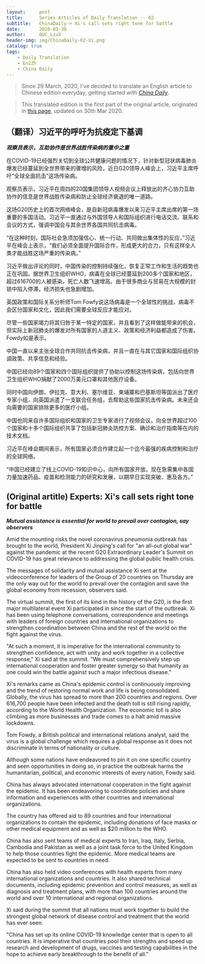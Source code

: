 ```yaml
---
layout:     post
title:      Series Articles of Daily Translation -- 02
subtitle:   ChinaDaily-> Xi's call sets right tone for battle
date:       2020-03-30
author:     OUC_LiuX 
header-img: img/ChinaDaily-02-Xi.png
catalog: true
tags:
    - Daily Translation
    - En2Zh
    - China Daily 
---
```


<head>
    <script src="https://cdn.mathjax.org/mathjax/latest/MathJax.js?config=TeX-AMS-MML_HTMLorMML" type="text/javascript"></script>
    <script type="text/x-mathjax-config">
        MathJax.Hub.Config({
            tex2jax: {
            skipTags: ['script', 'noscript', 'style', 'textarea', 'pre'],
            inlineMath: [['$','$']]
            }
        });
    </script>
</head>

> Since 29 March, 2020, I've decided to translate an English article to Chinese edition everyday, getting started with [*China Daily*](https://www.chinadaily.com.cn/).    

> This translated edition is the first part of the original article, originated in [this page](https://www.chinadaily.com.cn/a/202003/30/WS5e812c82a310128217282d36.html), updated on 30th Mar 2020.  

## （翻译）习近平的呼吁为抗疫定下基调  

***观察员表示，互助协作是世界战胜传染病的重中之重***  

在COVID-19已经强烈关切到全球公共健康问题的情况下，针对新型冠状病毒肺炎爆发已经蔓延到全世界带来的骤增的风险，近日G20领导人峰会上，习近平主席呼吁“全球全面抗击”这场传染病。

观察员表示，习近平在周四的20国集团领导人视频会议上释放出的齐心协力互助协作的信息是世界战胜传染病和防止全球经济衰退的唯一道路。  

这场G20历史上的首次网络峰会，是自新冠病毒爆发以来习近平主席出席的第一场重要的多国活动。习近平一直通过与外国领导人和国际组织进行电话交流、联系和会议的方式，强调中国会与其余世界各国共同抗击病毒。  

“在这种时刻，国际社会急须加强信心、统一行动、共同做出集体性的反应，”习近平在峰会上表示，“我们必须全面提升国际合作，形成更大的合力，只有这样全人类才能战胜这场严重的传染病。”  

习近平做出评论的同时，中国传染的控制持续强化，恢复正常工作和生活的趋势也正在巩固。据世界卫生组织WHO，病毒在全球已经蔓延到200多个国家和地区，超过616700的人被感染，死亡人数飞速增高。由于很多商业与贸易在大规模的封锁中陷入停滞，经济损失也急剧增加。

英国政策和国际关系分析师Tom Fowfy说这场病毒是一个全球性的挑战，病毒不会区分国家和文化，因此我们需要全球反应才能应对。  

尽管一些国家竭力将其归咎于某一特定的国家，并且看到了这样做能带来的机会，但实际上新冠肺炎的爆发对所有国家的人道主义、政策和经济利益都造成了伤害。Fowdy如是表示。

中国一直以来主张全球合作共同抗击传染病，并且一直在与其它国家和国际组织协调政策、共享信息和经验。  

中国已经向89个国家和四个国际组织提供了协助以控制这场传染病，包括向世界卫生组织WHO捐献了2000万美元口罩和其他医疗设备。  

同时中国向伊朗、伊拉克、意大利、塞尔维亚、柬埔寨和巴基斯坦等国派出了医疗专家小组，向英国派遣了一支联合任务组，去帮助这些国家抗击传染病。未来还会向需要的国家排除更多的医疗小组。  

中国也同来自许多国际组织和国家的卫生专家进行了视频会议，向全世界超过100个国家和十多个国际组织共享了包括新冠肺炎防控方案、确诊和治疗指南等在内的技术文档。   

习近平在峰会期间表示，所有国家必须合作建立起一个迄今最强的疾病控制和治疗的全球网络。

“中国已经建立了线上COVID-19知识中心，向所有国家开放。现在急需集中各国力量加速药品、疫苗和检测能力的研究和发展，以期早日实现突破、惠及各方。”

## (Original artitle) Experts: Xi's call sets right tone for battle   

***Mutual assistance is essential for world to prevail over contagion, say observers***

Amid the mounting risks the novel coronavirus pneumonia outbreak has brought to the world, President Xi Jinping's call for "an all-out global war" against the pandemic at the recent G20 Extraordinary Leader's Summit on COVID-19 has great relevance to addressing the global public health crisis.

The messages of solidarity and mutual assistance Xi sent at the videoconference for leaders of the Group of 20 countries on Thursday are the only way out for the world to prevail over the contagion and save the global economy from recession, observers said.

The virtual summit, the first of its kind in the history of the G20, is the first major multilateral event Xi participated in since the start of the outbreak. Xi has been using telephone conversations, correspondence and meetings with leaders of foreign countries and international organizations to strengthen coordination between China and the rest of the world on the fight against the virus.

"At such a moment, it is imperative for the international community to strengthen confidence, act with unity and work together in a collective response," Xi said at the summit. "We must comprehensively step up international cooperation and foster greater synergy so that humanity as one could win the battle against such a major infectious disease."

Xi's remarks came as China's epidemic control is continuously improving and the trend of restoring normal work and life is being consolidated. Globally, the virus has spread to more than 200 countries and regions. Over 616,700 people have been infected and the death toll is still rising rapidly, according to the World Health Organization. The economic toll is also climbing as more businesses and trade comes to a halt amid massive lockdowns.

Tom Fowdy, a British political and international relations analyst, said the virus is a global challenge which requires a global response as it does not discriminate in terms of nationality or culture.

Although some nations have endeavored to pin it on one specific country and seen opportunities in doing so, in practice the outbreak harms the humanitarian, political, and economic interests of every nation, Fowdy said.

China has always advocated international cooperation in the fight against the epidemic. It has been endeavoring to coordinate policies and share information and experiences with other countries and international organizations.

The country has offered aid to 89 countries and four international organizations to contain the epidemic, including donations of face masks or other medical equipment and as well as $20 million to the WHO.

China has also sent teams of medical experts to Iran, Iraq, Italy, Serbia, Cambodia and Pakistan as well as a joint task force to the United Kingdom to help those countries fight the epidemic. More medical teams are expected to be sent to countries in need.

China has also held video conferences with health experts from many international organizations and countries. It also shared technical documents, including epidemic prevention and control measures, as well as diagnosis and treatment plans, with more than 100 countries around the world and over 10 international and regional organizations.

Xi said during the summit that all nations must work together to build the strongest global network of disease control and treatment that the world has ever seen.

"China has set up its online COVID-19 knowledge center that is open to all countries. It is imperative that countries pool their strengths and speed up research and development of drugs, vaccines and testing capabilities in the hope to achieve early breakthrough to the benefit of all."